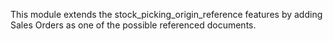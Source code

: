 This module extends the stock_picking_origin_reference features by
adding Sales Orders as one of the possible referenced documents.
